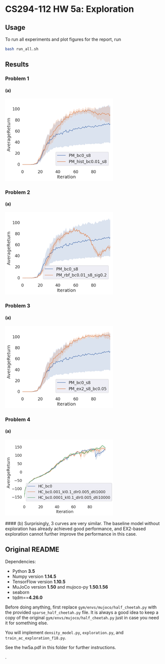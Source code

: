 # CS294-112 HW 5a: Exploration

## Usage

To run all experiments and plot figures for the report, run

```bash
bash run_all.sh
```

## Results
### Problem 1
#### (a)
<p float="left">
  <img src="./results/p1.png" width="350"/>
</p>

### Problem 2
#### (a)
<p float="left">
  <img src="./results/p2.png" width="350"/>
</p>

### Problem 3
#### (a)
<p float="left">
  <img src="./results/p3.png" width="350"/>
</p>

### Problem 4
#### (a)
<p float="left">
  <img src="./results/p4.png" width="350"/>
</p>
#### (b)
Surprisingly, 3 curves are very similar. The baseline model without exploration has already achieved good performance, and EX2-based exploration cannot further improve the performance in this case.


## Original README

Dependencies:
 * Python **3.5**
 * Numpy version **1.14.5**
 * TensorFlow version **1.10.5**
 * MuJoCo version **1.50** and mujoco-py **1.50.1.56**
 * seaborn
 * tqdm==**4.26.0**

Before doing anything, first replace `gym/envs/mujoco/half_cheetah.py` with the provided `sparse_half_cheetah.py` file. It is always a good idea to keep a copy of the original `gym/envs/mujoco/half_cheetah.py` just in case you need it for something else.

You will implement `density_model.py`, `exploration.py`, and `train_ac_exploration_f18.py`.

See the hw5a.pdf in this folder for further instructions.
<!--See the [HW5 PDF](hw5a_instructions.pdf) for further instructions-->.
